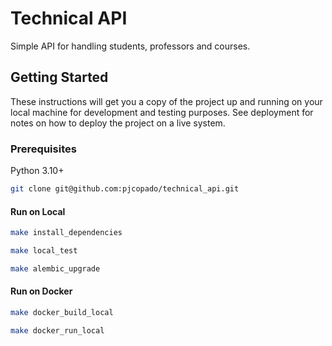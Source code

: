 # Technical API

Simple API for handling students, professors and courses.

## Getting Started

These instructions will get you a copy of the project up and running on your local machine for development and testing purposes. See deployment for notes on how to deploy the project on a live system.

### Prerequisites

Python 3.10+

```bash
git clone git@github.com:pjcopado/technical_api.git
```

#### Run on Local

```bash
make install_dependencies
```

```bash
make local_test
```

```bash
make alembic_upgrade
```

#### Run on Docker

```bash
make docker_build_local
```

```bash
make docker_run_local
```
